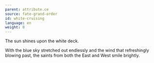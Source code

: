 ```yaml
---
parent: attribute.ce
source: fate-grand-order
id: white-cruising
language: en
weight: 0
---
```


The sun shines upon the white deck.

With the blue sky stretched out endlessly and the wind that refreshingly blowing past, the saints from both the East and West smile brightly.
